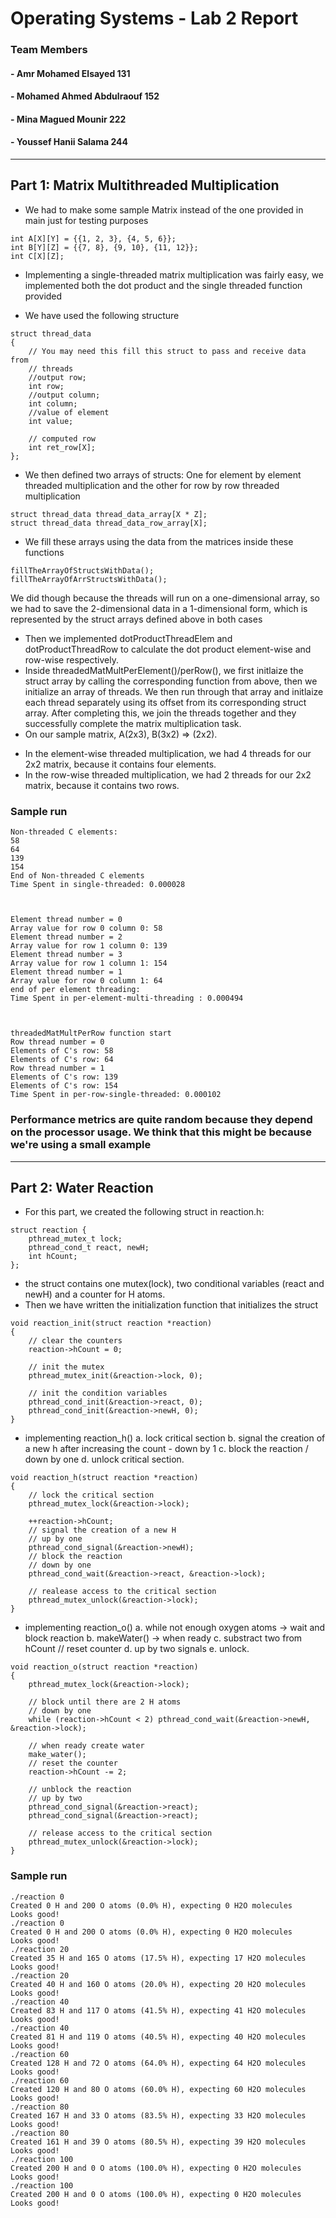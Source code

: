 #                   Operating Systems - Lab 2 Report
###                         Team Members
#### - Amr Mohamed Elsayed 131
#### - Mohamed Ahmed Abdulraouf 152
#### - Mina Magued Mounir 222
#### - Youssef Hanii Salama 244
----------------------------------------------------------------
## Part 1: Matrix Multithreaded Multiplication  
* We had to make some sample Matrix instead of the one provided in main just for testing purposes
```
int A[X][Y] = {{1, 2, 3}, {4, 5, 6}};
int B[Y][Z] = {{7, 8}, {9, 10}, {11, 12}};
int C[X][Z];
```
* Implementing a single-threaded matrix multiplication was fairly easy, we implemented both
the dot product and the single threaded function provided

* We have used the following structure

```
struct thread_data
{
    // You may need this fill this struct to pass and receive data from
    // threads
    //output row;
    int row;
    //output column;
    int column;
    //value of element
    int value;

    // computed row
    int ret_row[X];
};
```

* We then defined two arrays of structs: One for element by element threaded multiplication and
the other for row by row threaded multiplication

```
struct thread_data thread_data_array[X * Z];
struct thread_data thread_data_row_array[X];
```

* We fill these arrays using the data from the matrices inside these functions

```
fillTheArrayOfStructsWithData();
fillTheArrayOfArrStructsWithData();
```
We did though because the threads will run on a one-dimensional array, so we had to save the 2-dimensional
data in a 1-dimensional form, which is represented by the struct arrays defined above in both cases
* Then we implemented dotProductThreadElem and dotProductThreadRow to calculate the dot product element-wise and row-wise respectively.
* Inside threadedMatMultPerElement()/perRow(), we first initlaize the struct array by calling the corresponding
function from above, then we initialize an array of threads. We then run through that array and initlaize each thread separately using its offset from its corresponding struct array. After completing this, we join the threads together and they successfully complete the matrix multiplication task.
* On our sample matrix, A(2x3), B(3x2) => (2x2).
- In the element-wise threaded multiplication, we had 4 threads for our 2x2 matrix, because it contains four elements.
- In the row-wise threaded multiplication, we had 2 threads for our 2x2 matrix, because it contains two rows.
### Sample run

```
Non-threaded C elements:
58
64
139
154
End of Non-threaded C elements
Time Spent in single-threaded: 0.000028



Element thread number = 0
Array value for row 0 column 0: 58
Element thread number = 2
Array value for row 1 column 0: 139
Element thread number = 3
Array value for row 1 column 1: 154
Element thread number = 1
Array value for row 0 column 1: 64
end of per element threading:
Time Spent in per-element-multi-threading : 0.000494



threadedMatMultPerRow function start
Row thread number = 0
Elements of C's row: 58
Elements of C's row: 64
Row thread number = 1
Elements of C's row: 139
Elements of C's row: 154
Time Spent in per-row-single-threaded: 0.000102
```

### Performance metrics are quite random because they depend on the processor usage. We think that this might be because we're using a small example
------------------------------------------------------------------------
## Part 2: Water Reaction
* For this part, we created the following struct in reaction.h:

```
struct reaction {
	pthread_mutex_t lock;
	pthread_cond_t react, newH;
	int hCount;
};

```
- the struct contains one mutex(lock), two conditional variables (react and newH) and a counter for H atoms.
- Then we have written the initialization function that initializes the struct

```
void reaction_init(struct reaction *reaction)
{
    // clear the counters
    reaction->hCount = 0;

    // init the mutex
    pthread_mutex_init(&reaction->lock, 0);

    // init the condition variables
    pthread_cond_init(&reaction->react, 0);
    pthread_cond_init(&reaction->newH, 0);
}
```
* implementing reaction_h()
a. lock critical section
b. signal the creation of a new h after increasing the count - down by 1
c. block the reaction / down by one
d. unlock critical section.

```
void reaction_h(struct reaction *reaction)
{
    // lock the critical section
    pthread_mutex_lock(&reaction->lock);

    ++reaction->hCount;
    // signal the creation of a new H
    // up by one
    pthread_cond_signal(&reaction->newH);
    // block the reaction
    // down by one
    pthread_cond_wait(&reaction->react, &reaction->lock);

    // realease access to the critical section
    pthread_mutex_unlock(&reaction->lock);
}
```

* implementing reaction_o()
a. while not enough oxygen atoms -> wait and block reaction
b. makeWater() -> when ready
c. substract two from hCount // reset counter
d. up by two signals
e. unlock.

```
void reaction_o(struct reaction *reaction)
{
    pthread_mutex_lock(&reaction->lock);

    // block until there are 2 H atoms
    // down by one
    while (reaction->hCount < 2) pthread_cond_wait(&reaction->newH, &reaction->lock);

    // when ready create water
    make_water();
    // reset the counter
    reaction->hCount -= 2;

    // unblock the reaction
    // up by two
    pthread_cond_signal(&reaction->react);
    pthread_cond_signal(&reaction->react);

    // release access to the critical section
    pthread_mutex_unlock(&reaction->lock);
}
```
### Sample run

```
./reaction 0
Created 0 H and 200 O atoms (0.0% H), expecting 0 H2O molecules
Looks good!
./reaction 0
Created 0 H and 200 O atoms (0.0% H), expecting 0 H2O molecules
Looks good!
./reaction 20
Created 35 H and 165 O atoms (17.5% H), expecting 17 H2O molecules
Looks good!
./reaction 20
Created 40 H and 160 O atoms (20.0% H), expecting 20 H2O molecules
Looks good!
./reaction 40
Created 83 H and 117 O atoms (41.5% H), expecting 41 H2O molecules
Looks good!
./reaction 40
Created 81 H and 119 O atoms (40.5% H), expecting 40 H2O molecules
Looks good!
./reaction 60
Created 128 H and 72 O atoms (64.0% H), expecting 64 H2O molecules
Looks good!
./reaction 60
Created 120 H and 80 O atoms (60.0% H), expecting 60 H2O molecules
Looks good!
./reaction 80
Created 167 H and 33 O atoms (83.5% H), expecting 33 H2O molecules
Looks good!
./reaction 80
Created 161 H and 39 O atoms (80.5% H), expecting 39 H2O molecules
Looks good!
./reaction 100
Created 200 H and 0 O atoms (100.0% H), expecting 0 H2O molecules
Looks good!
./reaction 100
Created 200 H and 0 O atoms (100.0% H), expecting 0 H2O molecules
Looks good!
```
